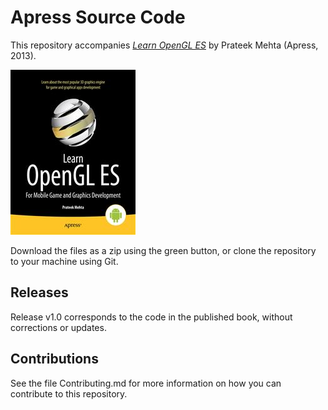 # Apress Source Code

This repository accompanies [*Learn OpenGL ES*](http://www.apress.com/9781430250531) by Prateek  Mehta (Apress, 2013).

![Cover image](9781430250531.jpg)

Download the files as a zip using the green button, or clone the repository to your machine using Git.

## Releases

Release v1.0 corresponds to the code in the published book, without corrections or updates.

## Contributions

See the file Contributing.md for more information on how you can contribute to this repository.
